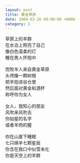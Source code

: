 ```yaml
---
layout: post
title: 黄金草原
date: 1989-03-26 00:00:00 +0800
category: 1
---
```


草原上的羊群<br>
在水泊上照亮了自己<br>
像白色温柔的灯<br>
睡在男人怀抱中<br>
<br>
而牧羊人来自黄金草原<br>
头颅像一颗树根<br>
把羊抱进谷仓里<br>
然后面对黄金和酒杯<br>
称呼你为女人<br>
<br>
女人，我知心的朋友<br>
风吹来风吹去<br>
你如星的名字<br>
或者羊肉的腥<br>
<br>
你在山崖下睡眠<br>
七只绵羊七颗星辰<br>
你含在我口中似雪未化<br>
你是天空上的羊群
